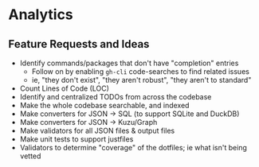 # Analytics

## Feature Requests and Ideas

- Identify commands/packages that don't have "completion" entries
  - Follow on by enabling `gh-cli` code-searches to find related issues
  - ie, "they don't exist", "they aren't robust", "they aren't to standard"
- Count Lines of Code (LOC)
- Identify and centralized TODOs from across the codebase
- Make the whole codebase searchable, and indexed
- Make converters for JSON -> SQL (to support SQLite and DuckDB)
- Make converters for JSON -> Kuzu/Graph
- Make validators for all JSON files & output files
- Make unit tests to support justfiles
- Validators to determine "coverage" of the dotfiles; ie what isn't being vetted
